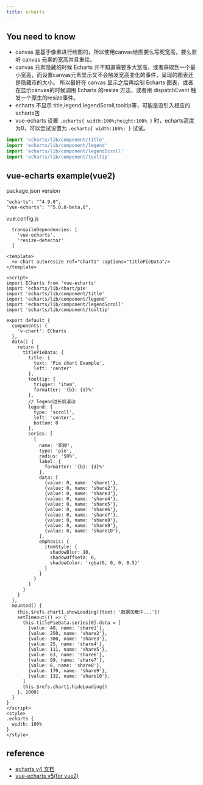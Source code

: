 ```yaml
---
title: echarts
---
```


## You need to know

- canvas 是基于像素进行绘图的，所以使用canvas绘图要么写死宽高，要么监听 canvas 元素的宽高并且重绘。
- canvas 元素隐藏的时候 Echarts 并不知道需要多大宽高，或者获取到一个最小宽高，而设置canvas元素显示又不会触发宽高变化的事件，呈现的图表还是隐藏市的大小。
  所以最好在 canvas 显示之后再绘制 Echarts 图表，或者在显示canvas的时候调用 Echarts 的resize 方法，或者用 dispatchEvent 触发一个原生的resize事件。
- echarts 不显示 title,legend,legendScroll,tooltip等，可能是没引入相应的echarts包
- vue-echarts 设置 `.echarts{ width:100%;height:100% }` 时，echarts高度为0，可以尝试设置为 `.echarts{ width:100%; }` 试试。

```javascript
import 'echarts/lib/component/title'
import 'echarts/lib/component/legend'
import 'echarts/lib/component/legendScroll'
import 'echarts/lib/component/tooltip'
```

## vue-echarts example(vue2)

package.json version

```text
"echarts": "^4.9.0",
"vue-echarts": "^5.0.0-beta.0",
```

vue.config.js

```text
  transpileDependencies: [
    'vue-echarts',
    'resize-detector'
  ]
```

```vue
<template>
  <v-chart autoresize ref="chart1" :options="titlePieData"/>
</template>

<script>
import ECharts from 'vue-echarts'
import 'echarts/lib/chart/pie'
import 'echarts/lib/component/title'
import 'echarts/lib/component/legend'
import 'echarts/lib/component/legendScroll'
import 'echarts/lib/component/tooltip'

export default {
  components: {
    'v-chart': ECharts
  },
  data() {
    return {
      titlePieData: {
        title: {
          text: 'Pie chart Example',
          left: 'center'
        },
        tooltip: {
          trigger: 'item',
          formatter: '{b}: {d}%'
        },
        // legend过长后滚动
        legend: {
          type: 'scroll',
          left: 'center',
          bottom: 0
        },
        series: [
          {
            name: '职称',
            type: 'pie',
            radius: '50%',
            label: {
              formatter: '{b}: {d}%'
            },
            data: [
              {value: 0, name: 'share1'},
              {value: 0, name: 'share2'},
              {value: 0, name: 'share3'},
              {value: 0, name: 'share4'},
              {value: 0, name: 'share5'},
              {value: 0, name: 'share6'},
              {value: 0, name: 'share7'},
              {value: 0, name: 'share8'},
              {value: 0, name: 'share9'},
              {value: 0, name: 'share10'},
            ],
            emphasis: {
              itemStyle: {
                shadowBlur: 10,
                shadowOffsetX: 0,
                shadowColor: 'rgba(0, 0, 0, 0.5)'
              }
            }
          }
        ]
      }
    }
  },
  mounted() {
    this.$refs.chart1.showLoading({text: '数据加载中...'})
    setTimeout(() => {
      this.titlePieData.series[0].data = [
        {value: 48, name: 'share1'},
        {value: 250, name: 'share2'},
        {value: 300, name: 'share3'},
        {value: 25, name: 'share4'},
        {value: 111, name: 'share5'},
        {value: 63, name: 'share6'},
        {value: 99, name: 'share7'},
        {value: 6, name: 'share8'},
        {value: 170, name: 'share9'},
        {value: 132, name: 'share10'},
      ]
      this.$refs.chart1.hideLoading()
    }, 2000)
  }
}
</script>
<style>
.echarts {
  width: 100%
}
</style>
```

## reference

- [echarts v4 文档](https://echarts.apache.org/v4/en/index.html)
- [vue-echarts v5(for vue2)](https://github.com/ecomfe/vue-echarts/tree/5.x)